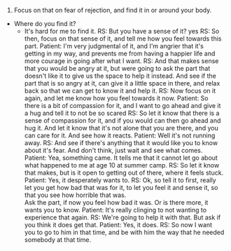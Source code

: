 1. Focus on that on fear of rejection, and find it in or around your body.
* Where do you find it?
    * It's hard for me to find it.
RS: But you have a sense of it?  yes
RS: So then, focus on that sense of it, and tell me how you feel towards this part.
    Patient: I'm very judgmental of it, and I'm angrier that it's getting in my way, and prevents me from having a happier life and more courage in going after what I want.
    RS: And that makes sense that you would be angry at it, but were going to ask the part that doesn't like it to give us the space to help it instead.
        And see if the part that is so angry at it, can give it a little space in there, and relax back so that we can get to know it and help it.
    RS: Now focus on it again, and let me know how you feel towards it now.
    Patient: So there is a bit of compassion for it, and I want to go ahead and give it a hug and tell it to not be so scared
    RS: So let it know that there is a sense of compassion for it, and if you would can then go ahead and hug it.  And let it know that it's not alone that you are there, and you can care for it.  And see how it reacts.
    Patient: Well it's not running away.
    RS: And see if there's anything that it would like you to know about it's fear.  And don't think, just wait and see what comes.
    Patient: Yea, something came.  It tells me that it cannot let go about what happened to me at age 10 at summer camp.
    RS: So let it know that makes, but is it open to getting out of there, where it feels stuck.
    Patient: Yes, it desperately wants to.
    RS: Ok, so tell it to first, really let you get how bad that was for it, to let you feel it and sense it, so that you see how horrible that was.  
    Ask the part, if now you feel how bad it was.  Or is there more, it wants you to know.
    Patient: It's really clinging to not wanting to experience that again.
    RS: We're going to help it with that. But ask if you think it does get that.
    Patient: Yes, it does.
    RS: So now I want you to go to him in that time, and be with him the way that he needed somebody at that time.




